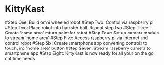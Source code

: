 # KittyKast

#Step One: 
  Build omni wheeled robot
#Step Two:
  Control via raspberry pi
#Step Two:
 Place robot into hamster ball. Repeat step two
#Step Three:
  Create 'home area' return point for robot
#Step Four: 
  Set up camera module to stream 'home area'
#Step Five:
  Access raspberry pi via internet and control robot
#Step Six:
  Create smartphone app converting controls to touch, inc 'home area' button
#Step Seven:
  Stream raspberry camera to smartphone app
#Step Eight:
  KittyKast is now ready for all your on the go cat time needs
  
